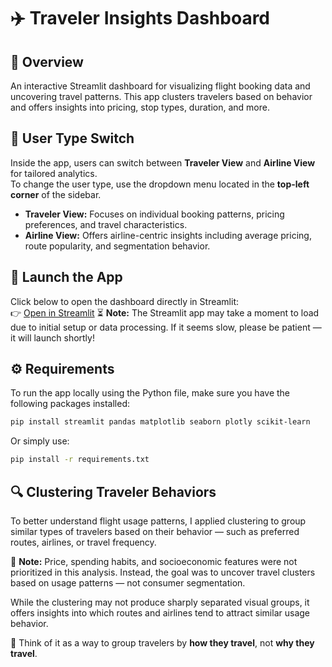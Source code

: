 # ✈️ Traveler Insights Dashboard

## 🔎 Overview  
An interactive Streamlit dashboard for visualizing flight booking data and uncovering travel patterns. This app clusters travelers based on behavior and offers insights into pricing, stop types, duration, and more.

## 👥 User Type Switch  
Inside the app, users can switch between **Traveler View** and **Airline View** for tailored analytics.  
To change the user type, use the dropdown menu located in the **top-left corner** of the sidebar.

- **Traveler View:** Focuses on individual booking patterns, pricing preferences, and travel characteristics.
- **Airline View:** Offers airline-centric insights including average pricing, route popularity, and segmentation behavior.

## 🚀 Launch the App  
Click below to open the dashboard directly in Streamlit:  
👉 [Open in Streamlit](https://flight-price---cluster-analysis-rbreuvhasnhimv2kyv2mtg.streamlit.app/)
⏳ **Note:** The Streamlit app may take a moment to load due to initial setup or data processing. If it seems slow, please be patient — it will launch shortly!

## ⚙️ Requirements  
To run the app locally using the Python file, make sure you have the following packages installed:

```bash
pip install streamlit pandas matplotlib seaborn plotly scikit-learn
```

Or simply use:

```bash
pip install -r requirements.txt
```
## 🔍 Clustering Traveler Behaviors

To better understand flight usage patterns, I applied clustering to group similar types of travelers based on their behavior — such as preferred routes, airlines, or travel frequency.

🧭 **Note:** Price, spending habits, and socioeconomic features were not prioritized in this analysis. Instead, the goal was to uncover travel clusters based on usage patterns — not consumer segmentation.

While the clustering may not produce sharply separated visual groups, it offers insights into which routes and airlines tend to attract similar usage behavior.

🔬 Think of it as a way to group travelers by **how they travel**, not **why they travel**.

